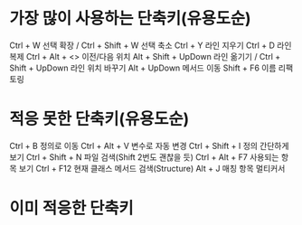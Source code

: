 # 가장 많이 사용하는 단축키(유용도순)

Ctrl + W    선택 확장 / Ctrl + Shift + W    선택 축소
Ctrl + Y    라인 지우기
Ctrl + D    라인 복제
Ctrl + Alt + <>    이전/다음 위치
Alt + Shift + UpDown    라인 옮기기 / Ctrl + Shift + UpDown   라인 위치 바꾸기
Alt + UpDown    메서드 이동
Shift + F6    이름 리팩토링


# 적응 못한 단축키(유용도순)

Ctrl + B    정의로 이동
Ctrl + Alt + V    변수로 자동 변경
Ctrl + Shift + I    정의 간단하게 보기
Ctrl + Shift + N    파일 검색(Shift 2번도 괜찮을 듯)
Ctrl + Alt + F7    사용되는 항목 보기
Ctrl + F12    현재 클래스 메서드 검색(Structure)
Alt + J    매칭 항목 멀티커서

# 이미 적응한 단축키